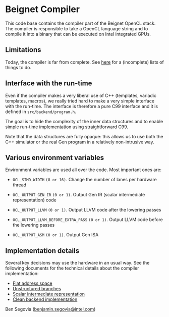 Beignet Compiler
================

This code base contains the compiler part of the Beignet OpenCL stack. The
compiler is responsible to take a OpenCL language string and to compile it into
a binary that can be executed on Intel integrated GPUs.

Limitations
-----------

Today, the compiler is far from complete. See [here](doc/TODO.html) for a
(incomplete) lists of things to do.

Interface with the run-time
---------------------------

Even if the compiler makes a very liberal use of C++ (templates, variadic
templates, macros), we really tried hard to make a very simple interface with
the run-time. The interface is therefore a pure C99 interface and it is defined
in `src/backend/program.h`.

The goal is to hide the complexity of the inner data structures and to enable
simple run-time implementation using straightforward C99.

Note that the data structures are fully opaque: this allows us to use both the
C++ simulator or the real Gen program in a relatively non-intrusive way.

Various environment variables
-----------------------------

Environment variables are used all over the code. Most important ones are:

- `OCL_SIMD_WIDTH` `(8 or 16)`. Change the number of lanes per hardware thread

- `OCL_OUTPUT_GEN_IR` `(0 or 1)`. Output Gen IR (scalar intermediate
  representation) code

- `OCL_OUTPUT_LLVM` `(0 or 1)`. Output LLVM code after the lowering passes

- `OCL_OUTPUT_LLVM_BEFORE_EXTRA_PASS` `(0 or 1)`. Output LLVM code before the
  lowering passes

- `OCL_OUTPUT_ASM` `(0 or 1)`. Output Gen ISA

Implementation details
----------------------

Several key decisions may use the hardware in an usual way. See the following
documents for the technical details about the compiler implementation:

- [Flat address space](doc/flat\_address\_space.html)
- [Unstructured branches](doc/unstructured\_branches.html)
- [Scalar intermediate representation](doc/gen\_ir.html)
- [Clean backend implementation](doc/compiler_backend.html)

Ben Segovia (<benjamin.segovia@intel.com>)

